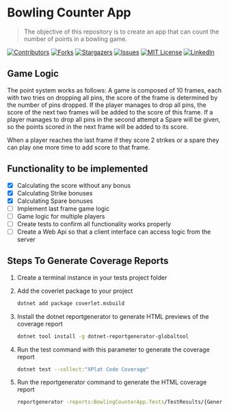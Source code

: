 # Bowling Counter App

> The objective of this repository is to create an app that can count the number of points in a bowling game.

[![Contributors][contributors-shield]][contributors-url]
[![Forks][forks-shield]][forks-url]
[![Stargazers][stars-shield]][stars-url]
[![Issues][issues-shield]][issues-url]
[![MIT License][license-shield]][license-url]
[![LinkedIn][linkedin-shield]][linkedin-url]

## Game Logic

The point system works as follows: A game is composed of 10 frames, each with two tries on dropping all pins, the score of the frame is determined by the number of pins dropped.
If the player manages to drop all pins, the score of the next two frames will be added to the score of this frame. If a player manages to drop all pins in the second attempt a Spare will be given, so the points scored in the next frame will be added to its score.

When a player reaches the last frame if they score 2 strikes or a spare they can play one more time to add score to that frame.

## Functionality to be implemented

- [x] Calculating the score without any bonus
- [x] Calculating Strike bonuses
- [x] Calculating Spare bonuses
- [ ] Implement last frame game logic
- [ ] Game logic for multiple players
- [ ] Create tests to confirm all functionality works properly
- [ ] Create a Web Api so that a client interface can access logic from the server

## Steps To Generate Coverage Reports

1. Create a terminal instance in your tests project folder
2. Add the coverlet package to your project

    ``` bash
    dotnet add package coverlet.msbuild
    ```

3. Install the dotnet reportgenerator to generate HTML previews of the coverage report

    ``` bash
    dotnet tool install -g dotnet-reportgenerator-globaltool
    ```

4. Run the test command with this parameter to generate the coverage report

    ``` bash
    dotnet test --collect:"XPlat Code Coverage"
    ```

5. Run the reportgenerator command to generate the HTML coverage report

    ``` bash
    reportgenerator -reports:BowlingCounterApp.Tests/TestResults/{Generated GUID for the report}/coverage.cobertura.xml -targetdir:coveragereport -reporttypes:Html
    ```

[contributors-shield]: https://img.shields.io/github/issues/Henriqueba210/BowlingCounterApp?style=flat-square
[contributors-url]: https://github.com/Henriqueba210/BowlingCounterApp/graphs/contributors
[forks-shield]: https://img.shields.io/github/forks/Henriqueba210/BowlingCounterApp?style=flat-square
[forks-url]: https://github.com/Henriqueba210/BowlingCounterApp/network/members
[stars-shield]: https://img.shields.io/github/stars/Henriqueba210/BowlingCounterApp?style=flat-square
[stars-url]: https://github.com/Henriqueba210/BowlingCounterApp/stargazers
[issues-shield]: https://img.shields.io/github/issues/Henriqueba210/BowlingCounterApp?style=flat-square
[issues-url]: https://github.com/Henriqueba210/BowlingCounterApp/issues
[license-shield]: https://img.shields.io/github/license/Henriqueba210/BowlingCounterApp?style=flat-square
[license-url]: https://github.com/Henriqueba210/BowlingCounterApp/blob/master/LICENSE.txt
[linkedin-shield]: https://img.shields.io/badge/-LinkedIn-black.svg?style=flat-square&logo=linkedin&colorB=555
[linkedin-url]: https://www.linkedin.com/in/henrique-barros-de-almeida-1411a0177/